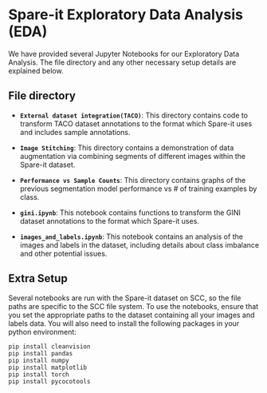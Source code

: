 # Spare-it Exploratory Data Analysis (EDA)

We have provided several Jupyter Notebooks for our Exploratory Data Analysis. The file directory and any other necessary setup details are explained below. 


## File directory

- **`External dataset integration(TACO)`**: This directory contains code to transform TACO dataset annotations to the format which Spare-it uses and includes sample annotations.

- **`Image Stitching`**: This directory contains a demonstration of data augmentation via combining segments of different images within the Spare-it dataset. 

- **`Performance vs Sample Counts`**: This directory contains graphs of the previous segmentation model performance vs # of training examples by class.

- **`gini.ipynb`**: This notebook contains functions to transform the GINI dataset annotations to the format which Spare-it uses.

- **`images_and_labels.ipynb`**: This notebook contains an analysis of the images and labels in the dataset, including details about class imbalance and other potential issues. 


## Extra Setup

Several notebooks are run with the Spare-it dataset on SCC, so the file paths are specific to the SCC file system. To use the notebooks, ensure that you set the appropriate paths to the dataset containing all your images and labels data. You will also need to install the following packages in your python environment: 

```
pip install cleanvision
pip install pandas
pip install numpy 
pip install matplotlib
pip install torch 
pip install pycocotools
```

